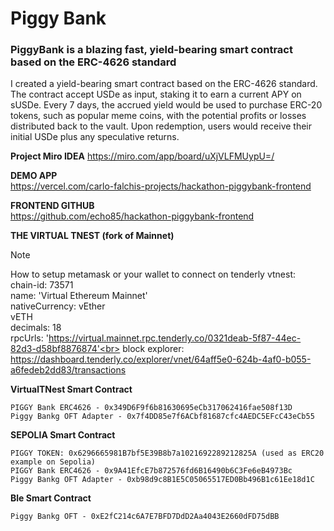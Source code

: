 # Piggy Bank

### PiggyBank is a blazing fast, yield-bearing smart contract based on the ERC-4626 standard
I created a yield-bearing smart contract based on the ERC-4626 standard. The contract accept USDe as input, staking it to earn a current APY on sUSDe. Every 7 days, the accrued yield would be used to purchase ERC-20 tokens, such as popular meme coins, with the potential profits or losses distributed back to the vault. Upon redemption, users would receive their initial USDe plus any speculative returns. <br>

**Project Miro IDEA**
https://miro.com/app/board/uXjVLFMUypU=/

**DEMO APP**
<br>
https://vercel.com/carlo-falchis-projects/hackathon-piggybank-frontend<br>

**FRONTEND GITHUB**
<br>
https://github.com/echo85/hackathon-piggybank-frontend<br>

**THE VIRTUAL TNEST (fork of Mainnet)**
<br>
> [!NOTE]
> How to setup metamask or your wallet to connect on tenderly vtnest:<br>
chain-id: 73571<br>
name: 'Virtual Ethereum Mainnet'<br>
nativeCurrency: vEther<br>
vETH<br>
decimals: 18<br>
rpcUrls: 'https://virtual.mainnet.rpc.tenderly.co/0321deab-5f87-44ec-82d3-d58bf8876874'<br>
block explorer: https://dashboard.tenderly.co/explorer/vnet/64aff5e0-624b-4af0-b055-a6fedeb2dd83/transactions<br>

**VirtualTNest  Smart Contract**
<br>
```WETH TOKEN - 0xC02aaA39b223FE8D0A0e5C4F27eAD9083C756Cc2 (used as ERC20 example on Mainnet)
PIGGY Bank ERC4626 - 0x349D6F9f6b81630695eCb317062416fae508f13D 
Piggy Bankg OFT Adapter - 0x7f4DD85e7f6ACbf81687cfc4AEDC5EFcC43eCb55
```

**SEPOLIA Smart Contract**
```
PIGGY TOKEN: 0x6296665981B7bf5E39B8b7a1021692289212825A (used as ERC20 example on Sepolia)
PIGGY Bank ERC4626 - 0x9A41EfcE7b872576fd6B16490b6C3Fe6eB4973Bc 
Piggy Bankg OFT Adapter - 0xb98d9c8B1E5C05065517ED0Bb496B1c61Ee18d1C
```

**Ble Smart Contract**
```
Piggy Bankg OFT - 0xE2fC214c6A7E7BFD7DdD2Aa4043E2660dFD75dBB
```
